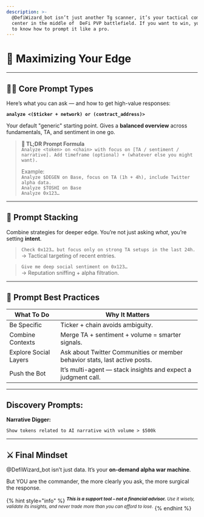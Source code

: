 ```yaml
---
description: >-
  @DefiWizard_bot isn’t just another Tg scanner, it’s your tactical command
  center in the middle of  DeFi PVP battlefield. If you want to win, you’ve got
  to know how to prompt it like a pro.
---
```


# 📝 Maximizing Your Edge

***

## 🧙‍♂️ Core Prompt Types

Here’s what you can ask — and how to get high-value responses:

**`analyze <($ticker + network) or (contract_address)>`**

Your default "generic" starting point. Gives a **balanced overview** across fundamentals, TA, and sentiment in one go.&#x20;

> **📌 TL;DR Prompt Formula**\
> `Analyze <token> on <chain> with focus on [TA / sentiment / narrative]. Add timeframe (optional) + (whatever else you might want).`
>
> Example:\
> `Analyze $DEGEN on Base, focus on TA (1h + 4h), include Twitter alpha data.`\
> `Analyze $TOSHI on Base`\
> `Analyze 0x123…`

***

## 🧩 Prompt Stacking

Combine strategies for deeper edge. You’re not just asking _what_, you’re setting **intent**.

> `Check 0x123… but focus only on strong TA setups in the last 24h.`\
> → Tactical targeting of recent entries.

> `Give me deep social sentiment on 0x123…`   \
> → Reputation sniffing + alpha filtration.

***

## 🧠 Prompt Best Practices

| What To Do            | Why It Matters                                                             |
| --------------------- | -------------------------------------------------------------------------- |
| Be Specific           | Ticker + chain avoids ambiguity.                                           |
| Combine Contexts      | Merge TA + sentiment + volume = smarter signals.                           |
| Explore Social Layers | Ask about Twitter Communities or member behavior stats, last active posts. |
| Push the Bot          | It’s multi-agent — stack insights and expect a judgment call.              |

***

## **Discovery Prompts:**

**Narrative Digger:**

`Show tokens related to AI narrative with volume > $500k`

***

## ⚔️ Final Mindset

@DefiWizard\_bot isn’t just data. It’s your **on-demand alpha war machine**.&#x20;

But YOU are the commander, the more clearly you ask, the more surgical the response.

{% hint style="info" %}
<sup>_**This is a support tool – not a financial advisor.**_</sup><sup>_&#x20;_</sup><sup>_Use it wisely, validate its insights, and never trade more than you can afford to lose._</sup>
{% endhint %}
